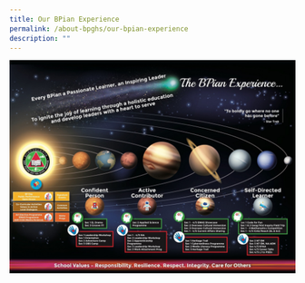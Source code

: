 ```yaml
---
title: Our BPian Experience
permalink: /about-bpghs/our-bpian-experience
description: ""
---
```

![](/images/BPian%20Exp.jpeg)